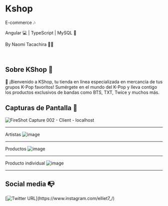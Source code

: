 
# Kshop 

E-commerce 🎶


Angular :computer: | TypeScript | MySQL :floppy_disk:

By Naomi Tacachira :woman_technologist:

<br>

## Sobre KShop :musical_note:

🎉 ¡Bienvenido a KShop, tu tienda en línea especializada en mercancía de tus grupos K-Pop favoritos! Sumérgete en el mundo del K-Pop y lleva contigo los productos exclusivos de bandas como BTS, TXT, Twice y muchos más.


## Capturas de Pantalla :camera_flash:

![FireShot Capture 002 - Client - localhost](https://github.com/EllieT7/Kshop/assets/87090365/659f8652-6d5b-4dfb-b96b-bb2e9b27d72b)

---

Artistas
![image](https://github.com/EllieT7/Kshop/assets/87090365/069639d7-9dfe-4132-bbe2-58f412980eca)

---

Productos
![image](https://github.com/EllieT7/Kshop/assets/87090365/a05bd5f6-14ec-44a2-a769-82967fe2a194)

---

Producto individual
![image](https://github.com/EllieT7/Kshop/assets/87090365/7f378aca-02c0-4cb6-9184-c45ba508d510)

---

## Social media :mailbox_with_no_mail:
[![Twitter URL](https://img.shields.io/twitter/url?color=%2362D6E6&label=Naomi&logo=instagram&logoColor=%2362D6E6&style=flat-square&url=https%3A%2F%2Fwww.instagram.com%2Falejorc_)](https://www.instagram.com/elliet7_/)


